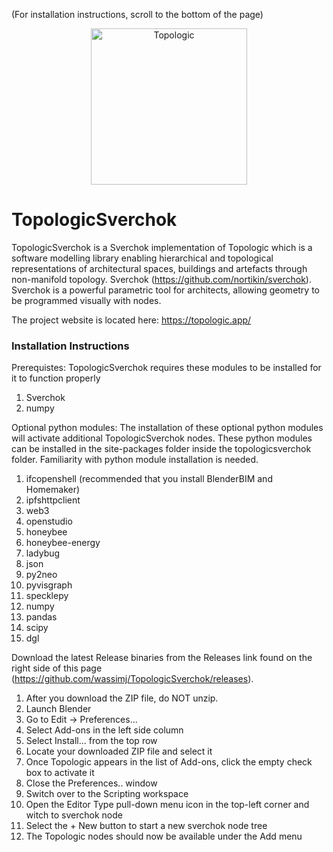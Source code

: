 (For installation instructions, scroll to the bottom of the page)
<p align="center">
<a href="http://nortikin.github.io/sverchok/">
<img src="https://topologic.app/wp-content/uploads/2018/10/Topologic-Logo-250x250.png" width="250" title="Topologic">
</a>
</p>


# TopologicSverchok
TopologicSverchok is a Sverchok implementation of Topologic which is a software modelling library enabling hierarchical and topological representations of architectural spaces, buildings and artefacts through non-manifold topology. Sverchok (https://github.com/nortikin/sverchok). Sverchok is a powerful parametric tool for architects, allowing geometry to be programmed visually with nodes. 

The project website is located here: https://topologic.app/

### Installation Instructions
Prerequistes:
TopologicSverchok requires these modules to be installed for it to function properly
1. Sverchok
2. numpy

Optional python modules:
The installation of these optional python modules will activate additional TopologicSverchok nodes. These python modules can be installed in the site-packages folder inside the topologicsverchok folder. Familiarity with python module installation is needed.
1. ifcopenshell (recommended that you install BlenderBIM and Homemaker)
2. ipfshttpclient
3. web3
4. openstudio
5. honeybee
6. honeybee-energy
7. ladybug
8. json
9. py2neo
10. pyvisgraph
11. specklepy
12. numpy
13. pandas
14. scipy
15. dgl

Download the latest Release binaries from the Releases link found on the right side of this page (https://github.com/wassimj/TopologicSverchok/releases).
1. After you download the ZIP file, do NOT unzip.
2. Launch Blender
3. Go to Edit -> Preferences...
4. Select Add-ons in the left side column
5. Select Install... from the top row
6. Locate your downloaded ZIP file and select it
7. Once Topologic appears in the list of Add-ons, click the empty check box to activate it
8. Close the Preferences.. window
9. Switch over to the Scripting workspace
10. Open the Editor Type pull-down menu icon in the top-left corner and witch to sverchok node
11. Select the + New button to start a new sverchok node tree
12. The Topologic nodes should now be available under the Add menu
